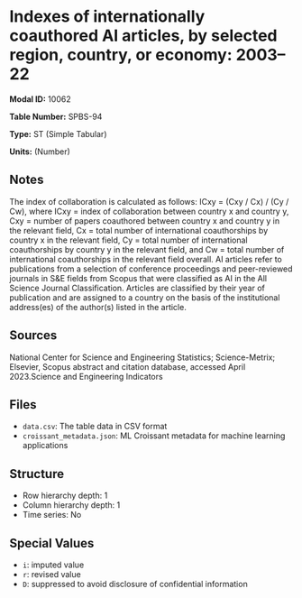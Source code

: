 # Indexes of internationally coauthored AI articles, by selected region, country, or economy: 2003&#8211;22

**Modal ID:** 10062

**Table Number:** SPBS-94

**Type:** ST (Simple Tabular)

**Units:** (Number)

## Notes

The index of collaboration is calculated as follows: ICxy = (Cxy / Cx) / (Cy / Cw), where ICxy = index of collaboration between country x and country y, Cxy = number of papers coauthored between country x and country y in the relevant field, Cx = total number of international coauthorships by country x in the relevant field, Cy = total number of international coauthorships by country y in the relevant field, and Cw = total number of international coauthorships in the relevant field overall. AI articles refer to publications from a selection of conference proceedings and peer-reviewed journals in S&E fields from Scopus that were classified as AI in the All Science Journal Classification. Articles are classified by their year of publication and are assigned to a country on the basis of the institutional address(es) of the author(s) listed in the article.

## Sources

National Center for Science and Engineering Statistics; Science-Metrix; Elsevier, Scopus abstract and citation database, accessed April 2023.Science and Engineering Indicators

## Files

- `data.csv`: The table data in CSV format
- `croissant_metadata.json`: ML Croissant metadata for machine learning applications

## Structure

- Row hierarchy depth: 1
- Column hierarchy depth: 1
- Time series: No

## Special Values

- `i`: imputed value
- `r`: revised value
- `D`: suppressed to avoid disclosure of confidential information
